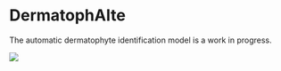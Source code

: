 # DermatophAIte

The automatic dermatophyte identification model is a work in progress.

![](https://www.afwgonline.com/wp-content/uploads/2017/12/Website_HeroImage_1366x492px_Deep.jpg)
